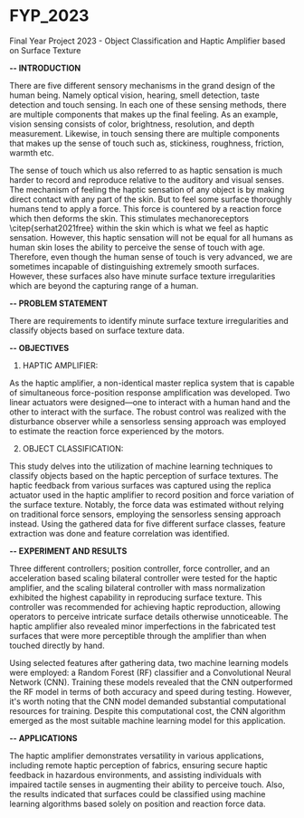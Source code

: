 # FYP_2023
Final Year Project 2023 - Object Classification and Haptic Amplifier based on Surface Texture

**-- INTRODUCTION**

There are five different sensory mechanisms in the grand design of the human being. Namely optical vision, hearing, smell detection, taste detection and touch sensing. In each one of these sensing methods, there are multiple components that makes up the final feeling. As an example, vision sensing consists of color, brightness, resolution, and depth measurement. Likewise, in touch sensing there are multiple components that makes up the sense of touch such as, stickiness, roughness, friction, warmth etc. 

The sense of touch  which us also referred to as haptic sensation is much harder to record and reproduce relative to the auditory and visual senses. The mechanism of feeling the haptic sensation of any object is by making direct contact with any part of the skin. But to feel some surface thoroughly humans tend to apply a force. This force is countered by a reaction force which then deforms the skin. This stimulates mechanoreceptors \citep{serhat2021free} within the skin which is what we feel as haptic sensation. However, this haptic sensation will not be equal for all humans as human skin loses the ability to perceive the sense of touch with age. Therefore, even though the human sense of touch is very advanced, we are sometimes incapable of distinguishing extremely smooth surfaces. However, these surfaces also have minute surface texture irregularities which are beyond the capturing range of a human.

**-- PROBLEM STATEMENT**

There are requirements to identify minute surface texture irregularities and classify objects based on surface texture data. 

**-- OBJECTIVES**

1. HAPTIC AMPLIFIER:

As the haptic amplifier, a non-identical master replica system that is capable of simultaneous force-position response amplification was developed. Two linear actuators were designed—one to interact with a human hand and the other to interact with the surface. The robust control was realized with the disturbance observer while a sensorless sensing approach was employed to estimate the reaction force experienced by the motors.

2. OBJECT CLASSIFICATION:

This study delves into the utilization of machine learning techniques to classify objects based on the haptic perception of surface textures. The haptic feedback from various surfaces was captured using the replica actuator used in the haptic amplifier to record position and force variation of the surface texture. Notably, the force data was estimated without relying on traditional force sensors, employing the sensorless sensing approach instead. Using the gathered data for five different surface classes, feature extraction was done and feature correlation was identified.

**-- EXPERIMENT AND RESULTS**

Three different controllers; position controller, force controller, and an acceleration based scaling bilateral controller were tested for the haptic amplifier, and the scaling bilateral controller with mass normalization exhibited the highest capability in reproducing surface texture. This controller was recommended for achieving haptic reproduction, allowing operators to perceive intricate surface details otherwise unnoticeable. The haptic amplifier also revealed minor imperfections in the fabricated test surfaces that were more perceptible through the amplifier than when touched directly by hand.

Using selected features after gathering data, two machine learning models were employed: a Random Forest (RF) classifier and a Convolutional Neural Network (CNN). Training these models revealed that the CNN outperformed the RF model in terms of both accuracy and speed during testing. However, it's worth noting that the CNN model demanded substantial computational resources for training. Despite this computational cost, the CNN algorithm emerged as the most suitable machine learning model for this application.

**-- APPLICATIONS**

The haptic amplifier demonstrates versatility in various applications, including remote haptic perception of fabrics, ensuring secure haptic feedback in hazardous environments, and assisting individuals with impaired tactile senses in augmenting their ability to perceive touch. Also, the results indicated that surfaces could be classified using machine learning algorithms based solely on position and reaction force data. 





